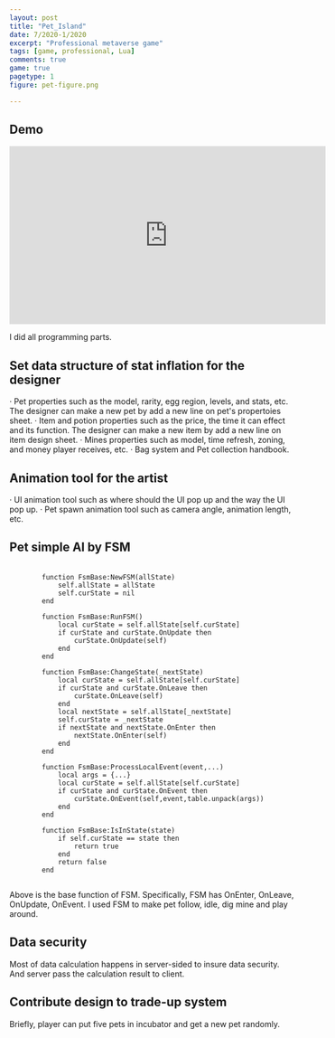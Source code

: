```yaml
---
layout: post
title: "Pet_Island"
date: 7/2020-1/2020
excerpt: "Professional metaverse game"
tags: [game, professional, Lua]
comments: true
game: true
pagetype: 1
figure: pet-figure.png

---
```


## Demo
<iframe width="560" height="315" src="https://www.youtube.com/embed/QvPPOupOO20" frameborder="0" allow="accelerometer; autoplay; encrypted-media; gyroscope; picture-in-picture" allowfullscreen></iframe>

I did all programming parts.


## Set data structure of stat inflation for the designer
· Pet properties such as the model, rarity, egg region, levels, and stats, etc. The designer can make a new pet by add a new line on pet's propertoies sheet.
· Item and potion properties such as the price, the time it can effect and its function. The designer can make a new item by add a new line on item design sheet.
· Mines properties such as model, time refresh, zoning, and money player receives, etc.
· Bag system and Pet collection handbook.

## Animation tool for the artist
· UI animation tool such as where should the UI pop up and the way the UI pop up.
· Pet spawn animation tool such as camera angle, animation length, etc.

## Pet simple AI by FSM

<pre>
    <code>
        function FsmBase:NewFSM(allState)
            self.allState = allState    
            self.curState = nil
        end
    
        function FsmBase:RunFSM()
            local curState = self.allState[self.curState]
            if curState and curState.OnUpdate then
                curState.OnUpdate(self)
            end
        end
    
        function FsmBase:ChangeState(_nextState)
            local curState = self.allState[self.curState]
        	if curState and curState.OnLeave then
        		curState.OnLeave(self)
        	end
        	local nextState = self.allState[_nextState]
        	self.curState = _nextState
        	if nextState and nextState.OnEnter then
        		nextState.OnEnter(self)
        	end
        end
    
        function FsmBase:ProcessLocalEvent(event,...)
        	local args = {...}
        	local curState = self.allState[self.curState]
        	if curState and curState.OnEvent then
        		curState.OnEvent(self,event,table.unpack(args))
        	end
        end
    
        function FsmBase:IsInState(state)
        	if self.curState == state then
        		return true
        	end
        	return false
        end
    </code>
</pre>

Above is the base function of FSM. Specifically, FSM has OnEnter, OnLeave, OnUpdate, OnEvent. 
I used FSM to make pet follow, idle, dig mine and play around.

## Data security
Most of data calculation happens in server-sided to insure data security. And server pass the calculation result to client.

## Contribute design to trade-up system
Briefly, player can put five pets in incubator and get a new pet randomly.